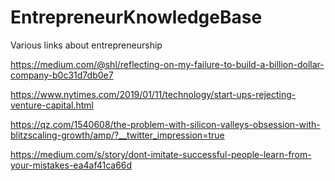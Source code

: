 # EntrepreneurKnowledgeBase
Various links about entrepreneurship

https://medium.com/@shl/reflecting-on-my-failure-to-build-a-billion-dollar-company-b0c31d7db0e7

https://www.nytimes.com/2019/01/11/technology/start-ups-rejecting-venture-capital.html

https://qz.com/1540608/the-problem-with-silicon-valleys-obsession-with-blitzscaling-growth/amp/?__twitter_impression=true

https://medium.com/s/story/dont-imitate-successful-people-learn-from-your-mistakes-ea4af41ca66d
